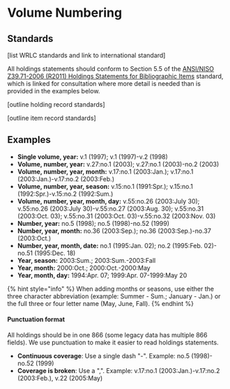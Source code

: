 # Volume Numbering

## Standards

\[list WRLC standards and link to international standard]

All holdings statements should conform to Section 5.5 of the [ANSI/NISO Z39.71-2006 (R2011) Holdings Statements for Bibliographic Items](https://groups.niso.org/higherlogic/ws/public/download/18121/Z39.71-2006\_\(R2011\).pdf) standard, which is linked for consultation where more detail is needed than is provided in the examples below.

\[outline holding record standards]

\[outline item record standards]

## Examples

* **Single volume, year:** v.1 (1997); v.1 (1997)-v.2 (1998)
* **Volume, number, year:** v.27:no.1 (2003); v.27:no.1 (2003)-no.2 (2003)
* **Volume, number, year, month:** v.17:no.1 (2003:Jan.); v.17:no.1 (2003:Jan.)-v.17:no.2 (2003:Feb.)
* **Volume, number, year, season:** v.15:no.1 (1991:Spr.); v.15:no.1 (1992:Spr.)-v.15:no.2 (1992:Sum.)
* **Volume, number, year, month, day:** v.55:no.26 (2003:July 30); v.55:no.26 (2003:July 30)-v.55:no.27 (2003:Aug. 30); v.55:no.31 (2003:Oct. 03); v.55:no.31 (2003:Oct. 03)-v.55:no.32 (2003:Nov. 03)
* **Number, year:** no.5 (1998); no.5 (1998)-no.52 (1999)
* **Number, year, month:** no.36 (2003:Sep.); no.36 (2003:Sep.)-no.37 (2003:Oct.)
* **Number, year, month, date:** no.1 (1995:Jan. 02); no.2 (1995:Feb. 02)-no.51 (1995:Dec. 18)
* **Year, season:** 2003:Sum.; 2003:Sum.-2003:Fall
* **Year, month:** 2000:Oct.; 2000:Oct.-2000:May
* **Year, month, day:** 1994:Apr. 07; 1999:Apr. 07-1999:May 20

{% hint style="info" %}
When adding months or seasons, use either the three character abbreviation (example: Summer - Sum.; January - Jan.) or the full three or four letter name (May, June, Fall).
{% endhint %}

#### Punctuation format

All holdings should be in one 866 (some legacy data has multiple 866 fields). We use punctuation to make it easier to read holdings statements.

* **Continuous coverage**: Use a single dash "-". Example: no.5 (1998)-no.52 (1999)
* **Coverage is broken**: Use a ",". Example: v.17:no.1 (2003:Jan.)-v.17:no.2 (2003:Feb.), v.22 (2005:May)
